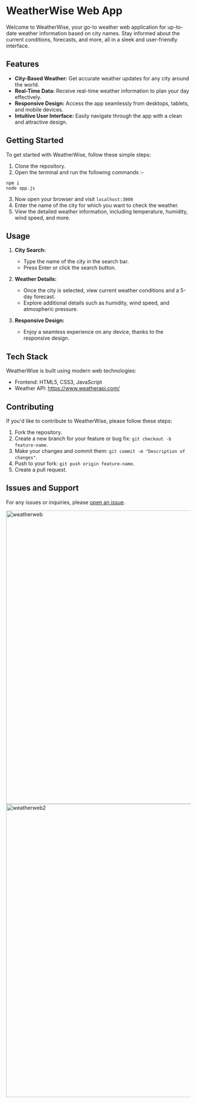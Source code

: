 # WeatherWise Web App

Welcome to WeatherWise, your go-to weather web application for up-to-date weather information based on city names. Stay informed about the current conditions, forecasts, and more, all in a sleek and user-friendly interface.

## Features

- **City-Based Weather:** Get accurate weather updates for any city around the world.
- **Real-Time Data:** Receive real-time weather information to plan your day effectively.
- **Responsive Design:** Access the app seamlessly from desktops, tablets, and mobile devices.
- **Intuitive User Interface:** Easily navigate through the app with a clean and attractive design.

## Getting Started

To get started with WeatherWise, follow these simple steps:

1. Clone the repository.
2. Open the terminal and run the following commands :- 
   
```
npm i
node app.js
```
3. Now open your browser and visit `localhost:3000`
4. Enter the name of the city for which you want to check the weather.
5. View the detailed weather information, including temperature, humidity, wind speed, and more.


## Usage

1. **City Search:**
   - Type the name of the city in the search bar.
   - Press Enter or click the search button.

2. **Weather Details:**
   - Once the city is selected, view current weather conditions and a 5-day forecast.
   - Explore additional details such as humidity, wind speed, and atmospheric pressure.

3. **Responsive Design:**
   - Enjoy a seamless experience on any device, thanks to the responsive design.

## Tech Stack

WeatherWise is built using modern web technologies:

- Frontend: HTML5, CSS3, JavaScript
- Weather API:  https://www.weatherapi.com/

## Contributing

If you'd like to contribute to WeatherWise, please follow these steps:

1. Fork the repository.
2. Create a new branch for your feature or bug fix: `git checkout -b feature-name`.
3. Make your changes and commit them: `git commit -m "Description of changes"`.
4. Push to your fork: `git push origin feature-name`.
5. Create a pull request.

## Issues and Support

For any issues or inquiries, please [open an issue](https://github.com/Sarita-021/WeatherWeb/issues).

<img width="800" alt="weatherweb" src="https://github.com/Sarita-021/WeatherWeb/assets/121181405/845b6801-7350-4cb3-9f83-9e80b10f316f">


<img width="800" alt="weatherweb2" src="https://github.com/Sarita-021/WeatherWeb/assets/121181405/c6934e59-61c4-42b3-a6b9-87e55e5ef37c">

